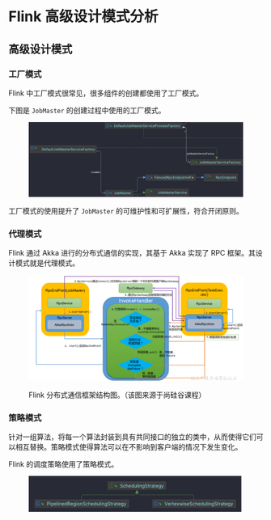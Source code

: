 # Flink 高级设计模式分析

## 高级设计模式

### 工厂模式

Flink 中工厂模式很常见，很多组件的创建都使用了工厂模式。

下图是 `JobMaster` 的创建过程中使用的工厂模式。

<figure><img src=".gitbook/assets/image (2).png" alt=""><figcaption></figcaption></figure>

工厂模式的使用提升了 `JobMaster` 的可维护性和可扩展性，符合开闭原则。

### 代理模式

Flink 通过 Akka 进行的分布式通信的实现，其基于 Akka 实现了 RPC 框架。其设计模式就是代理模式。

<figure><img src=".gitbook/assets/image (3).png" alt=""><figcaption><p>Flink 分布式通信框架结构图。（该图来源于尚硅谷课程）</p></figcaption></figure>

### 策略模式

针对一组算法，将每一个算法封装到具有共同接口的独立的类中，从而使得它们可以相互替换。策略模式使得算法可以在不影响到客户端的情况下发生变化。

Flink 的调度策略使用了策略模式。

<figure><img src=".gitbook/assets/image (4).png" alt=""><figcaption></figcaption></figure>
